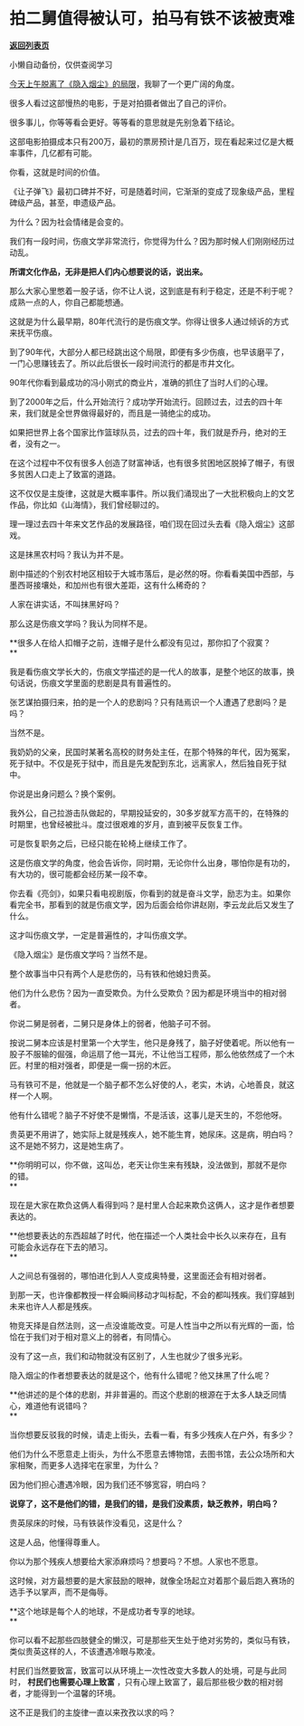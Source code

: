 # 拍二舅值得被认可，拍马有铁不该被责难

[**返回列表页**](/gzh/记忆承载3)

小懒自动备份，仅供查阅学习

[今天上午脱离了《隐入烟尘》的局限](http://mp.weixin.qq.com/s?__biz=MzU0MjYwNDU2Mw==&mid=2247507478&idx=1&sn=d0dcdab389461167f7e35355ed2c9707&chksm=fb1ab26acc6d3b7c90c98d493c4159d81d7d338757ecf38083b658d6b10692cc7a75cd3ec017&scene=21#wechat_redirect)，我聊了一个更广阔的角度。

  

很多人看过这部慢热的电影，于是对拍摄者做出了自己的评价。

  

很多事儿，你等等看会更好。等等看的意思就是先别急着下结论。  

  

这部电影拍摄成本只有200万，最初的票房预计是几百万，现在看起来过亿是大概率事件，几亿都有可能。  

  

你看，这就是时间的价值。  

  

《让子弹飞》最初口碑并不好，可是随着时间，它渐渐的变成了现象级产品，里程碑级产品，甚至，申遗级产品。  

  

为什么？因为社会情绪是会变的。  

  

我们有一段时间，伤痕文学非常流行，你觉得为什么？因为那时候人们刚刚经历过动乱。

  

 **所谓文化作品，无非是把人们内心想要说的话，说出来。**

  

那么大家心里憋着一股子话，你不让人说，这到底是有利于稳定，还是不利于呢？成熟一点的人，你自己都能想通。  

  

这就是为什么最早期，80年代流行的是伤痕文学。你得让很多人通过倾诉的方式来抚平伤痕。

  

到了90年代，大部分人都已经跳出这个局限，即便有多少伤痕，也早该磨平了，一门心思赚钱去了。所以此后很长一段时间流行的都是市井文化。  

  

90年代你看到最成功的冯小刚式的商业片，准确的抓住了当时人们的心理。

  

到了2000年之后，什么开始流行？成功学开始流行。回顾过去，过去的四十年来，我们就是全世界做得最好的，而且是一骑绝尘的成功。

  

如果把世界上各个国家比作篮球队员，过去的四十年，我们就是乔丹，绝对的王者，没有之一。  

  

在这个过程中不仅有很多人创造了财富神话，也有很多贫困地区脱掉了帽子，有很多贫困人口走上了致富的道路。  

  

这不仅仅是主旋律，这就是大概率事件。所以我们涌现出了一大批积极向上的文艺作品，你比如《山海情》，我们曾经聊过的。

  

理一理过去四十年来文艺作品的发展路径，咱们现在回过头去看《隐入烟尘》这部戏。  

  

这是抹黑农村吗？我认为并不是。  

  

剧中描述的个别农村地区相较于大城市落后，是必然的呀。你看看美国中西部，与墨西哥接壤处，和加州也有很大差距，这有什么稀奇的？  

  

人家在讲实话，不叫抹黑好吗？

  

那么这是伤痕文学吗？我认为同样不是。

  

 **很多人在给人扣帽子之前，连帽子是什么都没有见过，那你扣了个寂寞？  
**

  

我是看伤痕文学长大的，伤痕文学描述的是一代人的故事，是整个地区的故事，换句话说，伤痕文学里面的悲剧是具有普遍性的。  

  

张艺谋拍摄归来，拍的是一个人的悲剧吗？只有陆焉识一个人遭遇了悲剧吗？是吗？

  

当然不是。

  

我奶奶的父亲，民国时某著名高校的财务处主任，在那个特殊的年代，因为冤案，死于狱中。不仅是死于狱中，而且是先发配到东北，远离家人，然后独自死于狱中。  

  

你说是出身问题么？换个案例。

  

我外公，自己拉游击队做起的，早期投延安的，30多岁就军方高干的，在特殊的时期里，也曾经被批斗。度过很艰难的岁月，直到被平反恢复工作。

  

可是恢复职务之后，已经只能在轮椅上继续工作了。

  

这是伤痕文学的角度，他会告诉你，同时期，无论你什么出身，哪怕你是有功的，有大功的，很可能都会经历某一段不幸。  

  

你去看《亮剑》，如果只看电视剧版，你看到的就是奋斗文学，励志为主。如果你看完全书，那看到的就是伤痕文学，因为后面会给你讲赵刚，李云龙此后又发生了什么。

  

这才叫伤痕文学，一定是普遍性的，才叫伤痕文学。

  

《隐入烟尘》是伤痕文学吗？当然不是。  

  

整个故事当中只有两个人是悲伤的，马有铁和他媳妇贵英。  

  

他们为什么悲伤？因为一直受欺负。为什么受欺负？因为都是环境当中的相对弱者。

  

你说二舅是弱者，二舅只是身体上的弱者，他脑子可不弱。  

  

按说二舅本应该是村里第一个大学生，他只是身残了，脑子好使着呢。所以他有一股子不服输的倔强，命运扇了他一耳光，不让他当工程师，那么他依然成了一个木匠。村里的相对强者，即便是一瘸一拐的木匠。  

  

马有铁可不是，他就是一个脑子都不怎么好使的人，老实，木讷，心地善良，就这样一个人啊。  

  

他有什么错呢？脑子不好使不是懒惰，不是活该，这事儿是天生的，不怨他呀。

  

贵英更不用讲了，她实际上就是残疾人，她不能生育，她尿床。这是病，明白吗？这不是她不努力，这是她生病了。

  

 **你明明可以，你不做，这叫怂，老天让你生来有残缺，没法做到，那就不是你的错。  
**

  

现在是大家在欺负这俩人看得到吗？是村里人合起来欺负这俩人，这才是作者想要表达的。  

  

 **他想要表达的东西超越了时代，他在描述一个人类社会中长久以来存在，且有可能会永远存在下去的陋习。  
**

  

人之间总有强弱的，哪怕进化到人人变成奥特曼，这里面还会有相对弱者。  

  

到那一天，也许像都教授一样会瞬间移动才叫标配，不会的都叫残疾。我们穿越到未来也许人人都是残疾。

  

物竞天择是自然法则，这一点没谁能改变。可是人性当中之所以有光辉的一面，恰恰在于我们对于相对意义上的弱者，有同情心。

  

没有了这一点，我们和动物就没有区别了，人生也就少了很多光彩。  

  

隐入烟尘的作者想要表达的就是这个，他有什么错呢？他又抹黑了什么呢？

  

 **他讲述的是个体的悲剧，并非普遍的。而这个悲剧的根源在于太多人缺乏同情心，难道他有说错吗？  
**

  

当你想要反驳我的时候，请走上街头，去看一看，有多少残疾人在户外，有多少？

  

他们为什么不愿意走上街头，为什么不愿意去博物馆，去图书馆，去公众场所和大家相聚，而更多人选择宅在家里，为什么？  

  

因为他们担心遭遇冷眼，因为我们还不够宽容，明白吗？

  

 **说穿了，这不是他们的错，是我们的错，是我们没素质，缺乏教养，明白吗？**

  

贵英尿床的时候，马有铁装作没看见，这是什么？

  

这是人品，他懂得尊重人。

  

你以为那个残疾人想要给大家添麻烦吗？想要吗？不想。人家也不愿意。  

  

这时候，对方最想要的是大家鼓励的眼神，就像全场起立对着那个最后跑入赛场的选手予以掌声，而不是侮辱。

  

 **这个地球是每个人的地球，不是成功者专享的地球。  
**

  

你可以看不起那些四肢健全的懒汉，可是那些天生处于绝对劣势的，类似马有铁，类似贵英这样的人，不该遭遇冷眼与欺凌。  

  

村民们当然要致富，致富可以从环境上一次性改变大多数人的处境，可是与此同时， **村民们也需要心理上致富**
，只有心理上致富了，最后那些极少数的相对弱者，才能得到一个温馨的环境。  

  

这不正是我们的主旋律一直以来孜孜以求的吗？

